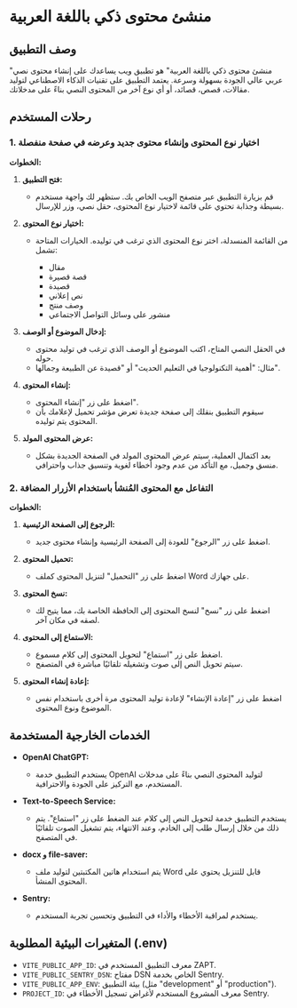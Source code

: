 # منشئ محتوى ذكي باللغة العربية

## وصف التطبيق

"منشئ محتوى ذكي باللغة العربية" هو تطبيق ويب يساعدك على إنشاء محتوى نصي عربي عالي الجودة بسهولة وسرعة. يعتمد التطبيق على تقنيات الذكاء الاصطناعي لتوليد مقالات، قصص، قصائد، أو أي نوع آخر من المحتوى النصي بناءً على مدخلاتك.

## رحلات المستخدم

### 1. اختيار نوع المحتوى وإنشاء محتوى جديد وعرضه في صفحة منفصلة

**الخطوات:**

1. **فتح التطبيق:**

   - قم بزيارة التطبيق عبر متصفح الويب الخاص بك. ستظهر لك واجهة مستخدم بسيطة وجذابة تحتوي على قائمة لاختيار نوع المحتوى، حقل نصي، وزر للإرسال.

2. **اختيار نوع المحتوى:**

   - من القائمة المنسدلة، اختر نوع المحتوى الذي ترغب في توليده. الخيارات المتاحة تشمل:

     - مقال
     - قصة قصيرة
     - قصيدة
     - نص إعلاني
     - وصف منتج
     - منشور على وسائل التواصل الاجتماعي

3. **إدخال الموضوع أو الوصف:**

   - في الحقل النصي المتاح، اكتب الموضوع أو الوصف الذي ترغب في توليد محتوى حوله.
   - مثال: "أهمية التكنولوجيا في التعليم الحديث" أو "قصيدة عن الطبيعة وجمالها".

4. **إنشاء المحتوى:**

   - اضغط على زر "إنشاء المحتوى".
   - سيقوم التطبيق بنقلك إلى صفحة جديدة تعرض مؤشر تحميل لإعلامك بأن المحتوى يتم توليده.

5. **عرض المحتوى المولد:**

   - بعد اكتمال العملية، سيتم عرض المحتوى المولد في الصفحة الجديدة بشكل منسق وجميل، مع التأكد من عدم وجود أخطاء لغوية وتنسيق جذاب واحترافي.

### 2. التفاعل مع المحتوى المُنشأ باستخدام الأزرار المضافة

**الخطوات:**

1. **الرجوع إلى الصفحة الرئيسية:**

   - اضغط على زر "الرجوع" للعودة إلى الصفحة الرئيسية وإنشاء محتوى جديد.

2. **تحميل المحتوى:**

   - اضغط على زر "التحميل" لتنزيل المحتوى كملف Word على جهازك.

3. **نسخ المحتوى:**

   - اضغط على زر "نسخ" لنسخ المحتوى إلى الحافظة الخاصة بك، مما يتيح لك لصقه في مكان آخر.

4. **الاستماع إلى المحتوى:**

   - اضغط على زر "استماع" لتحويل المحتوى إلى كلام مسموع.
   - سيتم تحويل النص إلى صوت وتشغيله تلقائيًا مباشرة في المتصفح.

5. **إعادة إنشاء المحتوى:**

   - اضغط على زر "إعادة الإنشاء" لإعادة توليد المحتوى مرة أخرى باستخدام نفس الموضوع ونوع المحتوى.

## الخدمات الخارجية المستخدمة

- **OpenAI ChatGPT:**

  - يستخدم التطبيق خدمة OpenAI لتوليد المحتوى النصي بناءً على مدخلات المستخدم، مع التركيز على الجودة والاحترافية.

- **Text-to-Speech Service:**

  - يستخدم التطبيق خدمة لتحويل النص إلى كلام عند الضغط على زر "استماع". يتم ذلك من خلال إرسال طلب إلى الخادم، وعند الانتهاء، يتم تشغيل الصوت تلقائيًا في المتصفح.

- **docx و file-saver:**

  - يتم استخدام هاتين المكتبتين لتوليد ملف Word قابل للتنزيل يحتوي على المحتوى المنشأ.

- **Sentry:**

  - يستخدم لمراقبة الأخطاء والأداء في التطبيق وتحسين تجربة المستخدم.

## المتغيرات البيئية المطلوبة (.env)

- `VITE_PUBLIC_APP_ID`: معرف التطبيق المستخدم في ZAPT.
- `VITE_PUBLIC_SENTRY_DSN`: مفتاح DSN الخاص بخدمة Sentry.
- `VITE_PUBLIC_APP_ENV`: بيئة التطبيق (مثل "development" أو "production").
- `PROJECT_ID`: معرف المشروع المستخدم لأغراض تسجيل الأخطاء في Sentry.